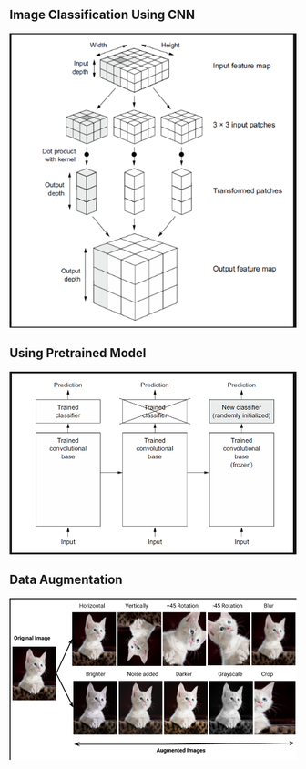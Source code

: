 ## Image Classification Using CNN


#### ![Description](images/feature_inputing.png)

## Using Pretrained Model

#### ![Description](images/feature_ext.png)

## Data Augmentation

#### ![Description](images/augmentation.png)

